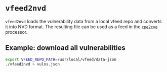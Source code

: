 # `vfeed2nvd`

`vfeed2nvd` loads the vulnerability data from a local vfeed repo and converts it
into NVD format. The resulting file can be used as a feed in the
[`cpe2cve`](https://github.com/facebookincubator/nvdtools/tree/master/cmd/cpe2cve)
processor.

## Example: download all vulnerabilities

```bash
export VFEED_REPO_PATH=/usr/local/vfeed/data-json
./vfeed2nvd > vulns.json
```
